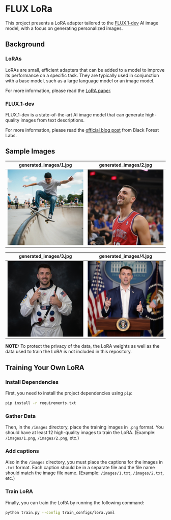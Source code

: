 # FLUX LoRa

This project presents a LoRA adapter tailored to the [FLUX.1-dev](https://huggingface.co/black-forest-labs/FLUX.1-dev) AI image model, with a focus on generating personalized images.

## Background

### LoRAs

LoRAs are small, efficient adapters that can be added to a model to improve its performance on a specific task. They are typically used in conjunction with a base model, such as a large language model or an image model.

For more information, please read the [LoRA paper](https://arxiv.org/abs/2106.09685).

### FLUX.1-dev

FLUX.1-dev is a state-of-the-art AI image model that can generate high-quality images from text descriptions.

For more information, please read the [official blog post](https://blackforestlabs.ai/announcing-black-forest-labs/) from Black Forest Labs.

## Sample Images
generated_images/1.jpg             | generated_images/2.jpg
:-------------------------:|:-------------------------:
![](./generated_images/1.jpg)  |  ![](./generated_images/2.jpg)

generated_images/3.jpg             | generated_images/4.jpg
:-------------------------:|:-------------------------:
![](./generated_images/3.jpg)  |  ![](./generated_images/4.jpg)

**NOTE:** To protect the privacy of the data, the LoRA weights as well as the data used to train the LoRA is not included in this repository.

## Training Your Own LoRA

### Install Dependencies

First, you need to install the project dependencies using `pip`:

```bash
pip install -r requirements.txt
```

### Gather Data

Then, in the `/images` directory, place the training images in `.png` format. You should have at least 12 high-quality images to train the LoRA. (Example: `/images/1.png`, `/images/2.png`, etc.)

### Add captions

Also in the `/images` directory, you must place the captions for the images in `.txt` format. Each caption should be in a separate file and the file name should match the image file name. (Example: `/images/1.txt`, `/images/2.txt`, etc.)

### Train LoRA

Finally, you can train the LoRA by running the following command:

```bash
python train.py --config train_configs/lora.yaml
```
